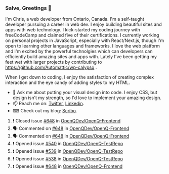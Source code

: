 ### Salve, Greetings 👋

I'm Chris, a web developer from Ontario, Canada. I'm a self-taught developer pursuing a career in web dev. I enjoy building beautiful sites and apps with web technology.
I kick-started my coding journey with freeCodeCamp and claimed five of their certifications.  I currently working on personal projects in JavaScript, especially with React/Next.js, though I'm open to learning other languages and frameworks. I love the web platform and I'm excited by the powerful technolgies which can developers can efficiently build amazing sites and apps with. Lately I've been getting my feet wet with larger projects by contributing to https://github.com/Automattic/wp-calypso .

When I get down to coding, I enjoy the satisfaction of creating complex interaction and the eye candy of adding styles to my HTML. 

- 💬 Ask me about putting your visual design into code. I enjoy CSS, but design isn't my strength, so I'd love to implement your amazing design.
- 📫 Reach me on: [Twitter](https://twitter.com/Christo28120856), [Linkedin](https://www.linkedin.com/in/christopher-stevers-07b9a5204/).
- ⌨ Check out my blog: [Scribo](https://christopherstevers.cf).
<!--
**Christopher-Stevers/Christopher-Stevers** is a ✨ _special_ ✨ repository because its `README.md` (this file) appears on your GitHub profile.

Here are some ideas to get you started:

- 🔭 I’m currently working on ...
- 🌱 I’m currently learning ...
- 👯 I’m looking to collaborate on ...
- 🤔 I’m looking for help with ...
- 😄 Pronouns: ...
- ⚡ Fun fact: ...
-->

<!--START_SECTION:activity-->
1. ❗️ Closed issue [#648](https://github.com/OpenQDev/OpenQ-Frontend/issues/648) in [OpenQDev/OpenQ-Frontend](https://github.com/OpenQDev/OpenQ-Frontend)
2. 🗣 Commented on [#648](https://github.com/OpenQDev/OpenQ-Frontend/issues/648) in [OpenQDev/OpenQ-Frontend](https://github.com/OpenQDev/OpenQ-Frontend)
3. 🗣 Commented on [#648](https://github.com/OpenQDev/OpenQ-Frontend/issues/648) in [OpenQDev/OpenQ-Frontend](https://github.com/OpenQDev/OpenQ-Frontend)
4. ❗️ Opened issue [#540](https://github.com/OpenQDev/OpenQ-TestRepo/issues/540) in [OpenQDev/OpenQ-TestRepo](https://github.com/OpenQDev/OpenQ-TestRepo)
5. ❗️ Opened issue [#539](https://github.com/OpenQDev/OpenQ-TestRepo/issues/539) in [OpenQDev/OpenQ-TestRepo](https://github.com/OpenQDev/OpenQ-TestRepo)
6. ❗️ Opened issue [#538](https://github.com/OpenQDev/OpenQ-TestRepo/issues/538) in [OpenQDev/OpenQ-TestRepo](https://github.com/OpenQDev/OpenQ-TestRepo)
7. ❗️ Opened issue [#648](https://github.com/OpenQDev/OpenQ-Frontend/issues/648) in [OpenQDev/OpenQ-Frontend](https://github.com/OpenQDev/OpenQ-Frontend)
<!--END_SECTION:activity-->
